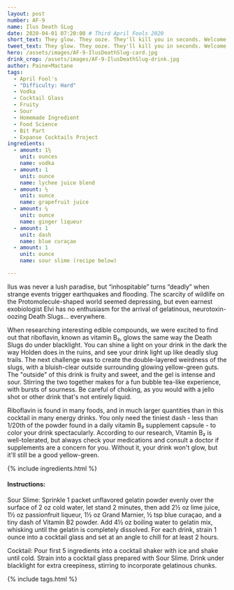 ```yaml
---
layout: post
number: AF-9
name: Ilus Death SLug
date: 2020-04-01 07:20:00 # Third April Fools 2020
short_text: They glow. They ooze. They'll kill you in seconds. Welcome to Ilus! 
tweet_text: They glow. They ooze. They'll kill you in seconds. Welcome to Ilus! 
hero: /assets/images/AF-9-IlusDeathSlug-card.jpg
drink_crop: /assets/images/AF-9-IlusDeathSlug-drink.jpg
author: Paine×Mactane
tags:
  - April Fool's
  - "Difficulty: Hard"
  - Vodka
  - Cocktail Glass
  - Fruity
  - Sour
  - Homemade Ingredient
  - Food Science
  - Bit Part
  - Expanse Cocktails Project
ingredients:
  - amount: 1½ 
    unit: ounces
    name: vodka
  - amount: 1
    unit: ounce
    name: lychee juice blend
  - amount: ½
    unit: ounce
    name: grapefruit juice
  - amount: ¼
    unit: ounce
    name: ginger liqueur
  - amount: 1
    unit: dash
    name: blue curaçao
  - amount: 1
    unit: ounce
    name: sour slime (recipe below)

---
```


Ilus was never a lush paradise, but “inhospitable” turns “deadly” when strange events trigger earthquakes and flooding. The scarcity of wildlife on the Protomolecule-shaped world seemed depressing, but even earnest exobiologist Elvi has no enthusiasm for the arrival of gelatinous, neurotoxin-oozing Death Slugs… everywhere.

When researching interesting edible compounds, we were excited to find out that riboflavin, known as vitamin B₂, glows the same way the Death Slugs do under blacklight. You can shine a light on your drink in the dark the way Holden does in the ruins, and see your drink light up like deadly slug trails. The next challenge was to create the double-layered weirdness of the slugs, with a bluish-clear outside surrounding glowing yellow-green guts. The "outside" of this drink is fruity and sweet, and the gel is intense and sour. Stirring the two together makes for a fun bubble tea-like experience, with bursts of sourness. Be careful of choking, as you would with a jello shot or other drink that's not entirely liquid.

Riboflavin is found in many foods, and in much larger quantities than in this cocktail in many energy drinks. You only need the tiniest dash - less than 1/20th of the powder found in a daily vitamin B₂ supplement capsule - to color your drink spectacularly. According to our research, Vitamin B₂ is well-tolerated, but always check your medications and consult a doctor if supplements are a concern for you. Without it, your drink won't glow, but it'll still be a good yellow-green.  

{% include ingredients.html %}

#### Instructions:

Sour Slime: Sprinkle 1 packet unflavored gelatin powder evenly over the surface of 2 oz cold water, let stand 2 minutes, then add 2½ oz lime juice, 1½ oz passionfruit liqueur, 1½ oz Grand Marnier, ½ tsp blue curaçao, and a tiny dash of Vitamin B2 powder. Add 4½ oz boiling water to gelatin mix, whisking until the gelatin is completely dissolved. For each drink, strain 1 ounce into a cocktail glass and set at an angle to chill for at least 2 hours.

Cocktail: Pour first 5 ingredients into a cocktail shaker with ice and shake until cold. Strain into a cocktail glass prepared with Sour Slime. Drink under blacklight for extra creepiness, stirring to incorporate gelatinous chunks.

{% include tags.html %}
